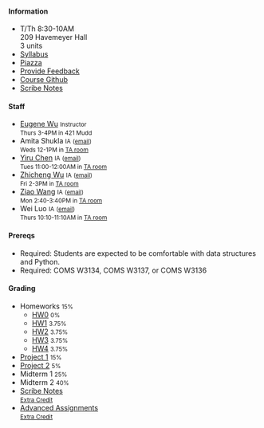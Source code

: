 #### Information 

* T/Th 8:30-10AM    
  209 Havemeyer Hall    
  3 units
* [Syllabus](./syllabus)
* [Piazza](https://piazza.com/columbia/spring2019/databasesw4111/)
* [Provide Feedback](https://goo.gl/forms/QIfWsPnwu3YHtamk1)
* [Course Github](http://github.com/w4111)
* [Scribe Notes](https://github.com/w4111/scribenotes/wiki)    

#### Staff


* [Eugene Wu](http://www.eugenewu.net) <small>Instructor</small>   
  <small>Thurs 3-4PM in 421 Mudd</small>
* Amita Shukla <small>IA</small> <small>([email](mailto:ajs2349@columbia.edu))</small><br>
  <small>Weds 12-1PM in [TA room](https://ia.cs.columbia.edu/tamap.shtml)</small>
* [Yiru Chen](https://www.cs.columbia.edu/~chen1ru/) <small>IA</small> <small>([email](mailto:yiru.chen@columbia.edu))</small><br>
  <small>Tues 11:00-12:00AM in [TA room](https://ia.cs.columbia.edu/tamap.shtml)</small>
* [Zhicheng Wu](https://zw2497.github.io) <small>IA</small> <small>([email](mailto:zw2497@columbia.edu))</small><br>
  <small>Fri 2-3PM in [TA room](https://ia.cs.columbia.edu/tamap.shtml)</small>
* [Ziao Wang](http://ziaowang.me) <small>IA</small> <small>([email](mailto:zw2498@columbia.edu))</small><br>
  <small>Mon 2:40-3:40PM in [TA room](https://ia.cs.columbia.edu/tamap.shtml)</small>
* Wei Luo <small>IA</small> <small>([email](mailto:wl2671@columbia.edu))</small><br>
  <small>Thurs 10:10-11:10AM in [TA room](https://ia.cs.columbia.edu/tamap.shtml)</small>



#### Prereqs

* Required: Students are expected to be comfortable with data structures and Python.
* Required: COMS W3134, COMS W3137, or COMS W3136  

#### Grading

* Homeworks <small>15%</small>
  * [HW0](https://github.com/w4111/hw0) <small>0%</small>
  * [HW1](https://github.com/w4111/hw1) <small>3.75%</small>
  * [HW2](https://github.com/w4111/hw2) <small>3.75%</small>
  * [HW3](https://github.com/w4111/hw3) <small>3.75%</small>
  * [HW4](https://github.com/w4111/hw4) <small>3.75%</small>
* [Project 1](https://github.com/w4111/project1) <small>15%</small>
* [Project 2](https://github.com/w4111/project2) <small>5%</small>
* Midterm 1 <small>25%</small>
* Midterm 2 <small>40%</small>
* [Scribe Notes](https://github.com/w4111/scribenotes/wiki)    
  <small>[Extra Credit](./syllabus#ec)</small>
* [Advanced Assignments](https://github.com/w4111/advanced-public)  
  <small>[Extra Credit](./syllabus#ec)</small>

